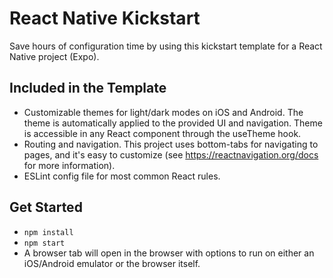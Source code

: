 # React Native Kickstart
Save hours of configuration time by using this kickstart template for a
React Native project (Expo).

## Included in the Template
* Customizable themes for light/dark modes on iOS and Android. The theme
  is automatically applied to the provided UI and navigation. Theme is
  accessible in any React component through the useTheme hook.
* Routing and navigation. This project uses bottom-tabs for navigating
  to pages, and it's easy to customize (see https://reactnavigation.org/docs
  for more information).
* ESLint config file for most common React rules.

## Get Started
* `npm install`
* `npm start`
* A browser tab will open in the browser with options to run on either an iOS/Android
  emulator or the browser itself.
